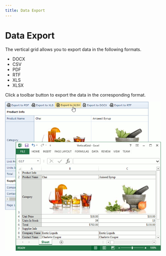 ```yaml
---
title: Data Export
---
```

# Data Export

The vertical grid allows you to export data in the following formats.

* DOCX 
* CSV 
* PDF 
* RTF 
* XLS 
* XLSX 

 Click a toolbar button to export the data in the corresponding format. 

![vertical-grid-export](../../images/vertical-grid-export.png)


 



